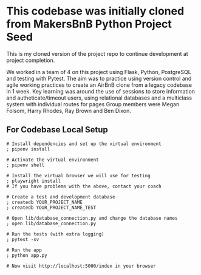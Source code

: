 # This codebase was initially cloned from MakersBnB Python Project Seed

This is my cloned version of the project repo to continue development at project completion.

We worked in a team of 4 on this project using Flask, Python, PostgreSQL and testing with Pytest. The aim was to practice using version control and agile working practices to create an AirBnB clone from a legacy codebase in 1 week.
Key learning was around the use of sessions to store information and autheticate/timeout users, using relational databases and a multiclass system with individual routes for pages
Group members were Megan Folsom, Harry Rhodes, Ray Brown and Ben Dixon. 


## For Codebase Local Setup

```shell
# Install dependencies and set up the virtual environment
; pipenv install

# Activate the virtual environment
; pipenv shell

# Install the virtual browser we will use for testing
; playwright install
# If you have problems with the above, contact your coach

# Create a test and development database
; createdb YOUR_PROJECT_NAME
; createdb YOUR_PROJECT_NAME_TEST

# Open lib/database_connection.py and change the database names
; open lib/database_connection.py

# Run the tests (with extra logging)
; pytest -sv

# Run the app
; python app.py

# Now visit http://localhost:5000/index in your browser
```
